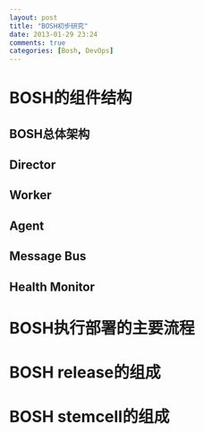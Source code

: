 ```yaml
---
layout: post
title: "BOSH初步研究"
date: 2013-01-29 23:24
comments: true
categories: [Bosh, DevOps]
---
```


# BOSH的组件结构

## BOSH总体架构

## Director

## Worker

## Agent

## Message Bus

## Health Monitor

# BOSH执行部署的主要流程


# BOSH release的组成

# BOSH stemcell的组成

